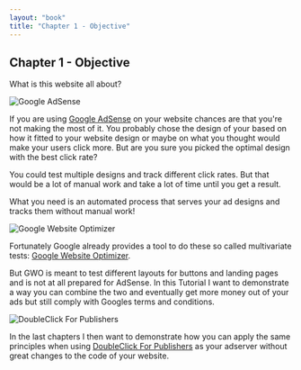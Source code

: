 ```yaml
---
layout: "book"
title: "Chapter 1 - Objective"
---
```

## Chapter 1 - Objective

What is this website all about?

![Google AdSense](/dfpadsenseoptimiser/img/google-adsense-logo.gif "Google AdSense logo")

If you are using [Google AdSense](http://www.google.com/adsense "Google AdSense homepage") on your website chances are that you're not making the most of it.
You probably chose the design of your based on how it fitted to your website design or maybe on what
you thought would make your users click more. But are you sure you picked the optimal design with
the best click rate?

You could test multiple designs and track different click rates. But that would be a lot of manual
work and take a lot of time until you get a result.

<script type="text/javascript"><!--
google_ad_client = "ca-pub-5588356258460519";
/* first_ad */
google_ad_slot = "3376802008";
google_ad_width = 300;
google_ad_height = 250;
googel_test = "on";
//-->
</script>
<script type="text/javascript"
src="http://pagead2.googlesyndication.com/pagead/show_ads.js">
</script>

What you need is an automated process that serves your ad designs and tracks them without manual work!

![Google Website Optimizer](/dfpadsenseoptimiser/img/google-website-optimizer-logo.gif "Google Website Optimizer logo")

Fortunately Google already provides a tool to do these so called multivariate tests: [Google Website
Optimizer](http://www.google.com/websiteoptimizer "Google Website Optimizer homepage").

But GWO is meant to test different layouts for buttons and landing pages and is not at all prepared
for AdSense. In this Tutorial I want to demonstrate a way you can combine the two and eventually get
more money out of your ads but still comply with Googles terms and conditions.

![DoubleClick For Publishers](/dfpadsenseoptimiser/img/doubleclick-for-publishers-logo.png "DoubleClick For Publishers logo")

In the last chapters I then want to demonstrate how you can apply the same principles when using
[DoubleClick For Publishers](http://www.google.com/admanager "DoubleClick For Publishers homepage") as
your adserver without great changes to the code of your website.
